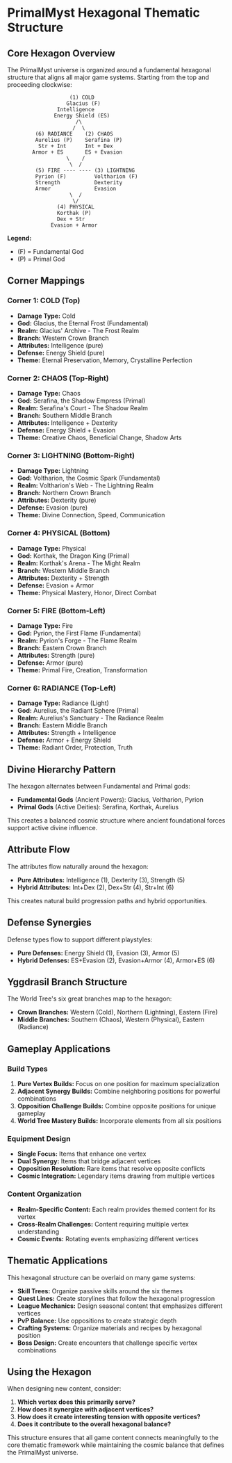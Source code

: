 # PrimalMyst Hexagonal Thematic Structure

## Core Hexagon Overview

The PrimalMyst universe is organized around a fundamental hexagonal structure that aligns all major game systems. Starting from the top and proceeding clockwise:

```
                    (1) COLD
                   Glacius (F)
                Intelligence
               Energy Shield (ES)
                      /\
                     /  \
         (6) RADIANCE    (2) CHAOS
         Aurelius (P)    Serafina (P)
          Str + Int      Int + Dex
        Armor + ES       ES + Evasion
                   \    /
                    \  /
         (5) FIRE ---- ---- (3) LIGHTNING
         Pyrion (F)         Voltharion (F)
         Strength           Dexterity
         Armor              Evasion
                    \  /
                     \/
                (4) PHYSICAL
                Korthak (P)
                Dex + Str
              Evasion + Armor
```

**Legend:**
- (F) = Fundamental God
- (P) = Primal God

## Corner Mappings

### Corner 1: COLD (Top)
- **Damage Type:** Cold
- **God:** Glacius, the Eternal Frost (Fundamental)
- **Realm:** Glacius' Archive - The Frost Realm
- **Branch:** Western Crown Branch
- **Attributes:** Intelligence (pure)
- **Defense:** Energy Shield (pure)
- **Theme:** Eternal Preservation, Memory, Crystalline Perfection

### Corner 2: CHAOS (Top-Right)
- **Damage Type:** Chaos
- **God:** Serafina, the Shadow Empress (Primal)
- **Realm:** Serafina's Court - The Shadow Realm
- **Branch:** Southern Middle Branch
- **Attributes:** Intelligence + Dexterity
- **Defense:** Energy Shield + Evasion
- **Theme:** Creative Chaos, Beneficial Change, Shadow Arts

### Corner 3: LIGHTNING (Bottom-Right)
- **Damage Type:** Lightning
- **God:** Voltharion, the Cosmic Spark (Fundamental)
- **Realm:** Voltharion's Web - The Lightning Realm
- **Branch:** Northern Crown Branch
- **Attributes:** Dexterity (pure)
- **Defense:** Evasion (pure)
- **Theme:** Divine Connection, Speed, Communication

### Corner 4: PHYSICAL (Bottom)
- **Damage Type:** Physical
- **God:** Korthak, the Dragon King (Primal)
- **Realm:** Korthak's Arena - The Might Realm
- **Branch:** Western Middle Branch
- **Attributes:** Dexterity + Strength
- **Defense:** Evasion + Armor
- **Theme:** Physical Mastery, Honor, Direct Combat

### Corner 5: FIRE (Bottom-Left)
- **Damage Type:** Fire
- **God:** Pyrion, the First Flame (Fundamental)
- **Realm:** Pyrion's Forge - The Flame Realm
- **Branch:** Eastern Crown Branch
- **Attributes:** Strength (pure)
- **Defense:** Armor (pure)
- **Theme:** Primal Fire, Creation, Transformation

### Corner 6: RADIANCE (Top-Left)
- **Damage Type:** Radiance (Light)
- **God:** Aurelius, the Radiant Sphere (Primal)
- **Realm:** Aurelius's Sanctuary - The Radiance Realm
- **Branch:** Eastern Middle Branch
- **Attributes:** Strength + Intelligence
- **Defense:** Armor + Energy Shield
- **Theme:** Radiant Order, Protection, Truth

## Divine Hierarchy Pattern

The hexagon alternates between Fundamental and Primal gods:
- **Fundamental Gods** (Ancient Powers): Glacius, Voltharion, Pyrion
- **Primal Gods** (Active Deities): Serafina, Korthak, Aurelius

This creates a balanced cosmic structure where ancient foundational forces support active divine influence.

## Attribute Flow

The attributes flow naturally around the hexagon:
- **Pure Attributes:** Intelligence (1), Dexterity (3), Strength (5)
- **Hybrid Attributes:** Int+Dex (2), Dex+Str (4), Str+Int (6)

This creates natural build progression paths and hybrid opportunities.

## Defense Synergies

Defense types flow to support different playstyles:
- **Pure Defenses:** Energy Shield (1), Evasion (3), Armor (5)
- **Hybrid Defenses:** ES+Evasion (2), Evasion+Armor (4), Armor+ES (6)

## Yggdrasil Branch Structure

The World Tree's six great branches map to the hexagon:
- **Crown Branches:** Western (Cold), Northern (Lightning), Eastern (Fire)
- **Middle Branches:** Southern (Chaos), Western (Physical), Eastern (Radiance)

## Gameplay Applications

### Build Types

1. **Pure Vertex Builds:** Focus on one position for maximum specialization
2. **Adjacent Synergy Builds:** Combine neighboring positions for powerful combinations
3. **Opposition Challenge Builds:** Combine opposite positions for unique gameplay
4. **World Tree Mastery Builds:** Incorporate elements from all six positions

### Equipment Design

- **Single Focus:** Items that enhance one vertex
- **Dual Synergy:** Items that bridge adjacent vertices  
- **Opposition Resolution:** Rare items that resolve opposite conflicts
- **Cosmic Integration:** Legendary items drawing from multiple vertices

### Content Organization

- **Realm-Specific Content:** Each realm provides themed content for its vertex
- **Cross-Realm Challenges:** Content requiring multiple vertex understanding
- **Cosmic Events:** Rotating events emphasizing different vertices

## Thematic Applications

This hexagonal structure can be overlaid on many game systems:

- **Skill Trees:** Organize passive skills around the six themes
- **Quest Lines:** Create storylines that follow the hexagonal progression
- **League Mechanics:** Design seasonal content that emphasizes different vertices
- **PvP Balance:** Use oppositions to create strategic depth
- **Crafting Systems:** Organize materials and recipes by hexagonal position
- **Boss Design:** Create encounters that challenge specific vertex combinations

## Using the Hexagon

When designing new content, consider:

1. **Which vertex does this primarily serve?**
2. **How does it synergize with adjacent vertices?**
3. **How does it create interesting tension with opposite vertices?**
4. **Does it contribute to the overall hexagonal balance?**

This structure ensures that all game content connects meaningfully to the core thematic framework while maintaining the cosmic balance that defines the PrimalMyst universe.
